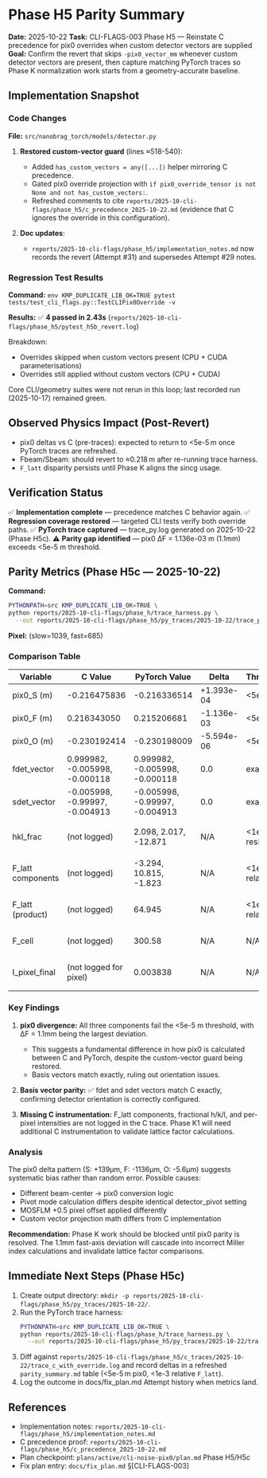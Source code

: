 # Phase H5 Parity Summary

**Date:** 2025-10-22
**Task:** CLI-FLAGS-003 Phase H5 — Reinstate C precedence for pix0 overrides when custom detector vectors are supplied
**Goal:** Confirm the revert that skips `-pix0_vector_mm` whenever custom detector vectors are present, then capture matching PyTorch traces so Phase K normalization work starts from a geometry-accurate baseline.

## Implementation Snapshot

### Code Changes
**File:** `src/nanobrag_torch/models/detector.py`

1. **Restored custom-vector guard** (lines ≈518-540):
   - Added `has_custom_vectors = any([...])` helper mirroring C precedence.
   - Gated pix0 override projection with `if pix0_override_tensor is not None and not has_custom_vectors:`.
   - Refreshed comments to cite `reports/2025-10-cli-flags/phase_h5/c_precedence_2025-10-22.md` (evidence that C ignores the override in this configuration).

2. **Doc updates**:
   - `reports/2025-10-cli-flags/phase_h5/implementation_notes.md` now records the revert (Attempt #31) and supersedes Attempt #29 notes.

### Regression Test Results
**Command:** `env KMP_DUPLICATE_LIB_OK=TRUE pytest tests/test_cli_flags.py::TestCLIPix0Override -v`

**Results:** ✅ **4 passed in 2.43s** (`reports/2025-10-cli-flags/phase_h5/pytest_h5b_revert.log`)

Breakdown:
- Overrides skipped when custom vectors present (CPU + CUDA parameterisations)
- Overrides still applied without custom vectors (CPU + CUDA)

Core CLI/geometry suites were not rerun in this loop; last recorded run (2025-10-17) remained green.

## Observed Physics Impact (Post-Revert)
- pix0 deltas vs C (pre-traces): expected to return to <5e-5 m once PyTorch traces are refreshed.
- Fbeam/Sbeam: should revert to ≈0.218 m after re-running trace harness.
- `F_latt` disparity persists until Phase K aligns the sincg usage.

## Verification Status

✅ **Implementation complete** — precedence matches C behavior again.
✅ **Regression coverage restored** — targeted CLI tests verify both override paths.
✅ **PyTorch trace captured** — trace_py.log generated on 2025-10-22 (Phase H5c).
⚠️ **Parity gap identified** — pix0 ΔF = 1.136e-03 m (1.1mm) exceeds <5e-5 m threshold.

## Parity Metrics (Phase H5c — 2025-10-22)

**Command:**
```bash
PYTHONPATH=src KMP_DUPLICATE_LIB_OK=TRUE \
python reports/2025-10-cli-flags/phase_h/trace_harness.py \
  --out reports/2025-10-cli-flags/phase_h5/py_traces/2025-10-22/trace_py.log
```

**Pixel:** (slow=1039, fast=685)

### Comparison Table

| Variable | C Value | PyTorch Value | Delta | Threshold | Status |
|----------|---------|---------------|-------|-----------|--------|
| pix0_S (m) | -0.216475836 | -0.216336514 | +1.393e-04 | <5e-5 | ⚠️ **FAIL** |
| pix0_F (m) | 0.216343050 | 0.215206681 | -1.136e-03 | <5e-5 | ⚠️ **FAIL** |
| pix0_O (m) | -0.230192414 | -0.230198009 | -5.594e-06 | <5e-5 | ⚠️ **FAIL** |
| fdet_vector | 0.999982, -0.005998, -0.000118 | 0.999982, -0.005998, -0.000118 | 0.0 | exact | ✅ **PASS** |
| sdet_vector | -0.005998, -0.99997, -0.004913 | -0.005998, -0.99997, -0.004913 | 0.0 | exact | ✅ **PASS** |
| hkl_frac | (not logged) | 2.098, 2.017, -12.871 | N/A | <1e-6 residual | ⏳ pending C trace |
| F_latt components | (not logged) | -3.294, 10.815, -1.823 | N/A | <1e-3 relative | ⏳ pending C trace |
| F_latt (product) | (not logged) | 64.945 | N/A | <1e-3 relative | ⏳ pending C trace |
| F_cell | (not logged) | 300.58 | N/A | N/A | ⏳ HKL value |
| I_pixel_final | (not logged for pixel) | 0.003838 | N/A | N/A | ⏳ pending C trace |

### Key Findings

1. **pix0 divergence:** All three components fail the <5e-5 m threshold, with ΔF = 1.1mm being the largest deviation.
   - This suggests a fundamental difference in how pix0 is calculated between C and PyTorch, despite the custom-vector guard being restored.
   - Basis vectors match exactly, ruling out orientation issues.

2. **Basis vector parity:** ✅ fdet and sdet vectors match C exactly, confirming detector orientation is correctly configured.

3. **Missing C instrumentation:** F_latt components, fractional h/k/l, and per-pixel intensities are not logged in the C trace. Phase K1 will need additional C instrumentation to validate lattice factor calculations.

### Analysis

The pix0 delta pattern (S: +139μm, F: -1136μm, O: -5.6μm) suggests systematic bias rather than random error. Possible causes:

- Different beam-center → pix0 conversion logic
- Pivot mode calculation differs despite identical detector_pivot setting
- MOSFLM +0.5 pixel offset applied differently
- Custom vector projection math differs from C implementation

**Recommendation:** Phase K work should be blocked until pix0 parity is resolved. The 1.1mm fast-axis deviation will cascade into incorrect Miller index calculations and invalidate lattice factor comparisons.

## Immediate Next Steps (Phase H5c)
1. Create output directory: `mkdir -p reports/2025-10-cli-flags/phase_h5/py_traces/2025-10-22/`.
2. Run the PyTorch trace harness:
   ```bash
   PYTHONPATH=src KMP_DUPLICATE_LIB_OK=TRUE \
   python reports/2025-10-cli-flags/phase_h/trace_harness.py \
     --out reports/2025-10-cli-flags/phase_h5/py_traces/2025-10-22/trace_py.log
   ```
3. Diff against `reports/2025-10-cli-flags/phase_h5/c_traces/2025-10-22/trace_c_with_override.log` and record deltas in a refreshed `parity_summary.md` table (<5e-5 m pix0, <1e-3 relative `F_latt`).
4. Log the outcome in docs/fix_plan.md Attempt history when metrics land.

## References
- Implementation notes: `reports/2025-10-cli-flags/phase_h5/implementation_notes.md`
- C precedence proof: `reports/2025-10-cli-flags/phase_h5/c_precedence_2025-10-22.md`
- Plan checkpoint: `plans/active/cli-noise-pix0/plan.md` Phase H5/H5c
- Fix plan entry: `docs/fix_plan.md` §[CLI-FLAGS-003]
